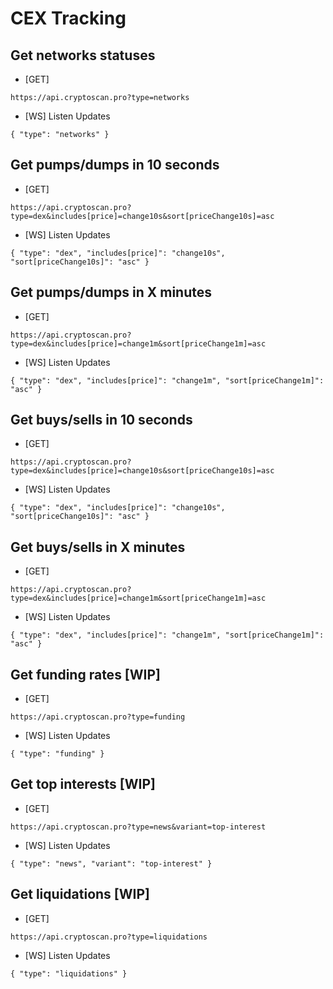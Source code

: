 # CEX Tracking

## Get networks statuses

- [GET]

```
https://api.cryptoscan.pro?type=networks
```

- [WS] Listen Updates

```
{ "type": "networks" }
```

## Get pumps/dumps in 10 seconds

- [GET]

```
https://api.cryptoscan.pro?type=dex&includes[price]=change10s&sort[priceChange10s]=asc
```

- [WS] Listen Updates

```
{ "type": "dex", "includes[price]": "change10s", "sort[priceChange10s]": "asc" }
```

## Get pumps/dumps in X minutes

- [GET]

```
https://api.cryptoscan.pro?type=dex&includes[price]=change1m&sort[priceChange1m]=asc
```

- [WS] Listen Updates

```
{ "type": "dex", "includes[price]": "change1m", "sort[priceChange1m]": "asc" }
```

## Get buys/sells in 10 seconds

- [GET]

```
https://api.cryptoscan.pro?type=dex&includes[price]=change10s&sort[priceChange10s]=asc
```

- [WS] Listen Updates

```
{ "type": "dex", "includes[price]": "change10s", "sort[priceChange10s]": "asc" }
```

## Get buys/sells in X minutes

- [GET]

```
https://api.cryptoscan.pro?type=dex&includes[price]=change1m&sort[priceChange1m]=asc
```

- [WS] Listen Updates

```
{ "type": "dex", "includes[price]": "change1m", "sort[priceChange1m]": "asc" }
```

## Get funding rates [WIP]

- [GET]

```
https://api.cryptoscan.pro?type=funding
```

- [WS] Listen Updates

```
{ "type": "funding" }
```

## Get top interests [WIP]

- [GET]

```
https://api.cryptoscan.pro?type=news&variant=top-interest
```

- [WS] Listen Updates

```
{ "type": "news", "variant": "top-interest" }
```

## Get liquidations [WIP]

- [GET]

```
https://api.cryptoscan.pro?type=liquidations
```

- [WS] Listen Updates

```
{ "type": "liquidations" }
```
